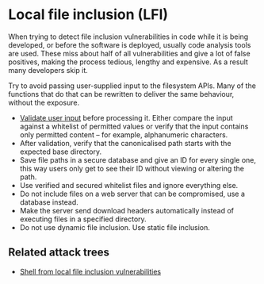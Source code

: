 # Local file inclusion (LFI)

When trying to detect file inclusion vulnerabilities in code while it is being developed, or before the software is 
deployed, usually code analysis tools are used. These miss about half of all vulnerabilities and give a lot of false 
positives, making the process tedious, lengthy and expensive. As a result many developers skip it.

Try to avoid passing user-supplied input to the filesystem APIs. Many of the functions that do that can be rewritten to 
deliver the same behaviour, without the exposure. 

* [Validate user input](Input.md) before processing it. Either compare the input against a whitelist of permitted values or verify that the input contains only permitted content – for example, alphanumeric characters.
* After validation, verify that the canonicalised path starts with the expected base directory.
* Save file paths in a secure database and give an ID for every single one, this way users only get to see their ID without viewing or altering the path.
* Use verified and secured whitelist files and ignore everything else.
* Do not include files on a web server that can be compromised, use a database instead.
* Make the server send download headers automatically instead of executing files in a specified directory.
* Do not use dynamic file inclusion. Use static file inclusion.

## Related attack trees

* [Shell from local file inclusion vulnerabilities](attack-trees:docs/application/Local-file-inclusion)